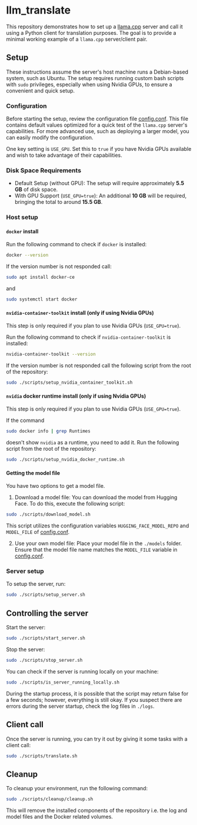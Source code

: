 # llm_translate
This repository demonstrates how to set up a [llama.cpp](https://github.com/ggerganov/llama.cpp) server and call it using a Python client for translation purposes. The goal is to provide a minimal working example of a ``llama.cpp`` server/client pair.

## Setup
These instructions assume the server's host machine runs a Debian-based system, such as Ubuntu.
The setup requires running custom bash scripts with `sudo` privileges, especially when using Nvidia GPUs, to ensure a convenient and quick setup.

### Configuration
Before starting the setup, review the configuration file [config.conf](./config.conf). This file contains default values optimized for a quick test of the `llama.cpp` server's capabilities. For more advanced use, such as deploying a larger model, you can easily modify the configuration.

One key setting is `USE_GPU`. Set this to `true` if you have Nvidia GPUs available and wish to take advantage of their capabilities. 

### Disk Space Requirements
- Default Setup (without GPU): The setup will require approximately **5.5 GB** of disk space.
- With GPU Support (`USE_GPU=true`): An additional **10 GB** will be required, bringing the total to around **15.5 GB**.

### Host setup
#### ``docker`` install
Run the following command to check if ``docker`` is installed:
```sh
docker --version
```
If the version number is not responded call:
```sh
sudo apt install docker-ce
```
and
```sh
sudo systemctl start docker
```

#### ``nvidia-container-toolkit`` install (only if using Nvidia GPUs)
This step is only required if you plan to use Nvidia GPUs (``USE_GPU=true``).


Run the following command to check if ``nvidia-container-toolkit`` is installed:
```sh
nvidia-container-toolkit --version
```
If the version number is not responded call the following script from the root of the repository:
```sh
sudo ./scripts/setup_nvidia_container_toolkit.sh
```

#### ``nvidia`` docker runtime install (only if using Nvidia GPUs)
This step is only required if you plan to use Nvidia GPUs (``USE_GPU=true``).


If the command
```sh
sudo docker info | grep Runtimes
```
doesn't show ``nvidia`` as a runtime, you need to add it. Run the following script from the root of the repository:
```sh
sudo ./scripts/setup_nvidia_docker_runtime.sh
```

#### Getting the model file 
You have two options to get a model file.

1. Download a model file: You can download the model from Hugging Face. To do this, execute the following script:
```sh
sudo ./scripts/download_model.sh
```
This script utilizes the configuration variables `HUGGING_FACE_MODEL_REPO` and `MODEL_FILE` of [config.conf](./config.conf).

2. Use your own model file: Place your model file in the `./models` folder. Ensure that the model file name matches the `MODEL_FILE` variable in [config.conf](./config.conf).

### Server setup
To setup the server, run:
```sh
sudo ./scripts/setup_server.sh
```

## Controlling the server 
Start the server:
```sh
sudo ./scripts/start_server.sh
```
Stop the server:
```sh
sudo ./scripts/stop_server.sh
```
You can check if the server is running locally on your machine:
```sh
sudo ./scripts/is_server_running_locally.sh
```
During the startup process, it is possible that the script may return false for a few seconds; however, everything is still okay. If you suspect there are errors during the server startup, check the log files in `./logs`.

## Client call
Once the server is running, you can try it out by giving it some tasks with a client call:
```sh
sudo ./scripts/translate.sh
```

## Cleanup
To cleanup your environment, run the following command:
```sh
sudo ./scripts/cleanup/cleanup.sh
```
This will remove the installed components of the repository i.e. the log and model files and the Docker related volumes.

